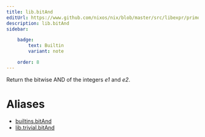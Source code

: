 ```yaml
---
title: lib.bitAnd
editUrl: https://www.github.com/nixos/nix/blob/master/src/libexpr/primops.cc
description: lib.bitAnd
sidebar:

    badge:
        text: Builtin
        variant: note

    order: 8
---
```


Return the bitwise AND of the integers *e1* and *e2*.


# Aliases

- [builtins.bitAnd](reference/builtins/builtins-bitAnd)
- [lib.trivial.bitAnd](reference/lib/trivial/lib-trivial-bitAnd)


